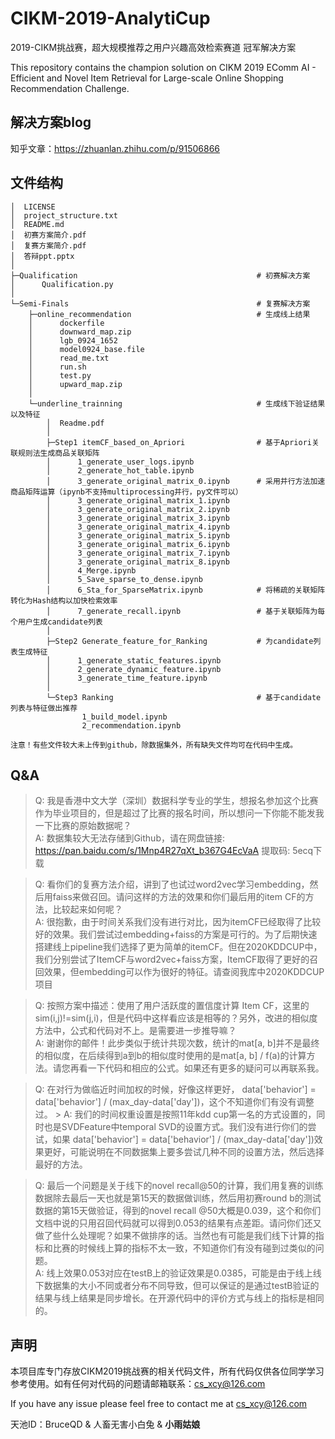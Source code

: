 # CIKM-2019-AnalytiCup
2019-CIKM挑战赛，超大规模推荐之用户兴趣高效检索赛道 冠军解决方案

This repository contains the champion solution on CIKM 2019 EComm AI - Efficient and Novel Item Retrieval for Large-scale Online Shopping Recommendation Challenge.

## 解决方案blog

知乎文章：https://zhuanlan.zhihu.com/p/91506866

## 文件结构

    │  LICENSE
    │  project_structure.txt
    │  README.md
    │  初赛方案简介.pdf
    │  复赛方案简介.pdf
    │  答辩ppt.pptx
    │  
    ├─Qualification                                        # 初赛解决方案
    │      Qualification.py
    │      
    └─Semi-Finals                                          # 复赛解决方案
        ├─online_recommendation                            # 生成线上结果
        │      dockerfile
        │      downward_map.zip
        │      lgb_0924_1652
        │      model0924_base.file
        │      read_me.txt
        │      run.sh
        │      test.py
        │      upward_map.zip
        │      
        └─underline_trainning                              # 生成线下验证结果以及特征
            │  Readme.pdf
            │  
            ├─Step1 itemCF_based_on_Apriori                # 基于Apriori关联规则法生成商品关联矩阵
            │      1_generate_user_logs.ipynb
            │      2_generate_hot_table.ipynb
            │      3_generate_original_matrix_0.ipynb      # 采用并行方法加速商品矩阵运算（ipynb不支持multiprocessing并行，py文件可以）
            │      3_generate_original_matrix_1.ipynb
            │      3_generate_original_matrix_2.ipynb
            │      3_generate_original_matrix_3.ipynb
            │      3_generate_original_matrix_4.ipynb
            │      3_generate_original_matrix_5.ipynb
            │      3_generate_original_matrix_6.ipynb
            │      3_generate_original_matrix_7.ipynb
            │      3_generate_original_matrix_8.ipynb
            │      4_Merge.ipynb
            │      5_Save_sparse_to_dense.ipynb
            │      6_Sta_for_SparseMatrix.ipynb            # 将稀疏的关联矩阵转化为Hash结构以加快检索效率
            │      7_generate_recall.ipynb                 # 基于关联矩阵为每个用户生成candidate列表
            │      
            ├─Step2 Generate_feature_for_Ranking           # 为candidate列表生成特征
            │      1_generate_static_features.ipynb
            │      2_generate_dynamic_feature.ipynb
            │      3_generate_time_feature.ipynb
            │      
            └─Step3 Ranking                                # 基于candidate列表与特征做出推荐
                    1_build_model.ipynb
                    2_recommendation.ipynb
                    
    注意！有些文件较大未上传到github，除数据集外，所有缺失文件均可在代码中生成。


## Q&A

> Q: 我是香港中文大学（深圳）数据科学专业的学生，想报名参加这个比赛作为毕业项目的，但是超过了比赛的报名时间，所以想问一下你能不能发我一下比赛的原始数据呢？          
> A: 数据集较大无法存储到Github，请在网盘链接: https://pan.baidu.com/s/1Mnp4R27qXt_b367G4EcVaA 提取码: 5ecq下载

> Q: 看你们的复赛方法介绍，讲到了也试过word2vec学习embedding，然后用faiss来做召回。请问这样的方法的效果和你们最后用的item CF的方法，比较起来如何呢？         
> A: 很抱歉，由于时间关系我们没有进行对比，因为itemCF已经取得了比较好的效果。我们尝试过embedding+faiss的方案是可行的。为了后期快速搭建线上pipeline我们选择了更为简单的itemCF。但在2020KDDCUP中，我们分别尝试了ItemCF与word2vec+faiss方案，ItemCF取得了更好的召回效果，但embedding可以作为很好的特征。请查阅我库中2020KDDCUP项目

> Q: 按照方案中描述：使用了用户活跃度的置信度计算 Item CF，这里的sim(i,j)!=sim(j,i)，但是代码中这样看应该是相等的？另外，改进的相似度方法中，公式和代码对不上。是需要进一步推导嘛？       
> A: 谢谢你的邮件！此步类似于统计共现次数，统计的mat\[a, b]并不是最终的相似度，在后续得到a到b的相似度时使用的是mat\[a, b] / f(a)的计算方法。请您再看一下代码和相应的公式。如果还有更多的疑问可以再联系我。

> Q: 在对行为做临近时间加权的时候，好像这样更好， data['behavior'] = data['behavior'] / (max_day-data['day'])，这个不知道你们有没有调整过。     > A: 我们的时间权重设置是按照11年kdd cup第一名的方式设置的，同时也是SVDFeature中temporal SVD的设置方式。我们没有进行你们的尝试，如果 data['behavior'] = data['behavior'] / (max_day-data['day'])效果更好，可能说明在不同数据集上要多尝试几种不同的设置方法，然后选择最好的方法。

> Q: 最后一个问题是关于线下的novel recall@50的计算，我们用复赛的训练数据除去最后一天也就是第15天的数据做训练，然后用初赛round b的测试数据的第15天做验证，得到的novel recall @50大概是0.039，这个和你们文档中说的只用召回代码就可以得到0.053的结果有点差距。请问你们还又做了些什么处理呢？如果不做排序的话。当然也有可能是我们线下计算的指标和比赛的时候线上算的指标不太一致，不知道你们有没有碰到过类似的问题。      
> A: 线上效果0.053对应在testB上的验证效果是0.0385，可能是由于线上线下数据集的大小不同或者分布不同导致，但可以保证的是通过testB验证的结果与线上结果是同步增长。在开源代码中的评价方式与线上的指标是相同的。









## 声明
本项目库专门存放CIKM2019挑战赛的相关代码文件，所有代码仅供各位同学学习参考使用。如有任何对代码的问题请邮箱联系：cs_xcy@126.com

If you have any issue please feel free to contact me at cs_xcy@126.com

天池ID：BruceQD & 人畜无害小白兔 & **小雨姑娘**
